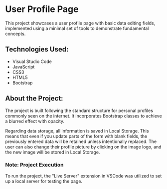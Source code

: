 # User Profile Page

This project showcases a user profile page with basic data editing fields, implemented using a minimal set of tools to demonstrate fundamental concepts.

## Technologies Used:
- Visual Studio Code
- JavaScript
- CSS3
- HTML5
- Bootstrap

## About the Project:

The project is built following the standard structure for personal profiles commonly seen on the internet. It incorporates Bootstrap classes to achieve a blurred effect with opacity. 

Regarding data storage, all information is saved in Local Storage. This means that even if you update parts of the form with blank fields, the previously entered data will be retained unless intentionally replaced. The user can also change their profile picture by clicking on the image logo, and the new image will be stored in Local Storage.

### Note: Project Execution
To run the project, the "Live Server" extension in VSCode was utilized to set up a local server for testing the page.
